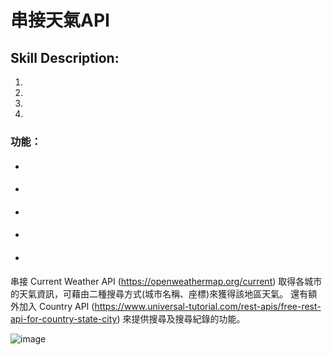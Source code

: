# 串接天氣API

## Skill Description:

1. 
2. 
3. 
4. 

### 功能：

* ####
* ####
* ####
* ####
* ####


串接 Current Weather API (https://openweathermap.org/current) 取得各城市的天氣資訊，可藉由二種搜尋方式(城市名稱、座標)來獲得該地區天氣。
還有額外加入 Country API (https://www.universal-tutorial.com/rest-apis/free-rest-api-for-country-state-city) 來提供搜尋及搜尋紀錄的功能。

![image](https://github.com/Timmy-LUO/WeatherAPI/blob/main/GIF/WeatherAPI.gif)
